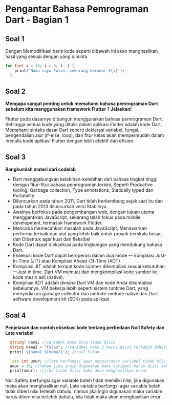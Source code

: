 # Pengantar Bahasa Pemrograman Dart - Bagian 1

## Soal 1

Dengan Memodifikasi baris kode seperti dibawah ini akan menghasilkan hasil yang sesuai dengan yang diminta

```dart
for (int i = 18; i > 8; i--) {
    print('Nama saya Fulan, sekarang berumur ${i}');
  }
```

## Soal 2

**Mengapa sangat penting untuk memahami bahasa pemrograman Dart sebelum kita menggunakan framework Flutter ? Jelaskan!**

Flutter pada dasarnya dibangun menggunakan bahasa pemrograman Dart. Sehingga semua kode yang ditulis dalam aplikasi Flutter adalah kode Dart. Memahami sintaks dasar Dart seperti deklarasi variabel, fungsi, pengendalian alur (if-else, loop), dan fitur kelas akan mempermudah dalam menulis kode aplikasi Flutter dengan lebih efektif dan efisien.

## Soal 3

**Rangkumlah materi dari codelab**

- Dart menggabungkan kelebihan-kelebihan dari bahasa tingkat tinggi dengan fitur-fitur bahasa pemrograman terkini, Seperti Productive tooling, Garbage collection, Type annotations, Statically typed dan Portability
- Diluncurkan pada tahun 2011, Dart telah berkembang sejak saat itu dan pada tahun 2013 diluncurkan versi Stabilnya.
- Awalnya berfokus pada pengembangan web, dengan tujuan utama menggantikan JavaScript, sekarang telah fokus pada mobile development, termasuk framework Flutter.
- Mencoba memecahkan masalah pada JavaScript, Menawarkan performa terbaik dan alat yang lebih baik untuk proyek berskala besar, dan Dibentuk agar kuat dan fleksibel
- Kode Dart dapat dieksekusi pada lingkungan yang mendukung bahasa Dart.
- Eksekusi kode Dart dapat beroperasi dalam dua mode — kompilasi Just-In-Time (JIT) atau Kompilasi Ahead-Of-Time (AOT)
- Kompilasi JIT adalah tempat kode sumber dikompilasi sesuai kebutuhan—Just in time. Dart VM memuat dan mengkompilasi kode sumber ke kode mesin asli (native).
- Kompilasi AOT adalah dimana Dart VM dan kode Anda dikompilasi sebelumnya, VM bekerja lebih seperti sistem runtime Dart, yang menyediakan garbage collector dan metode-metode native dari Dart software development kit (SDK) pada aplikasi.

## Soal 4

**Penjelasan dan contoh eksekusi kode tentang perbedaan Null Safety dan Late variabel**

```dart
  String? nama; //variabel Nama Bisa tidak diisi
  String nama2 = "Fulan"; //variabel nama 2 harus diisi terlebih dahulu karna bukan nullable
  print('${nama} ${nama2}'); //null Fulan

  late int umur; //late berfungsi agar mengizinkan variabel tidak diisi terlebih dahulu
  umur = 18; //namun jika ingin digunakan maka variabel harus diisi sebelum digunakan
  print(umur); //jika tidak diisi maka akan menghasilkan error
```

Null Safety berfungsi agar variable boleh tidak memiliki nilai, jika digunakan maka akan menghasilkan null, Late variable berfungsi agar variable boleh tidak diberi nilai terlebih dahulu, namun jika ingin digunakan maka variable harus diberi nilai terlebih dahulu, bila tidak maka akan menghasilkan error
